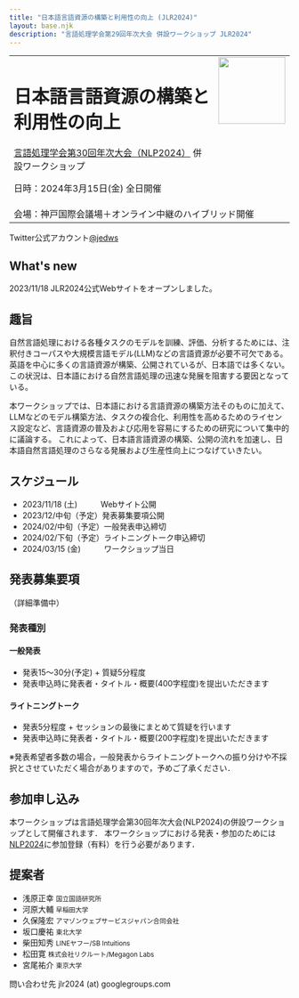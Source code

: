 ```yaml
---
title: "日本語言語資源の構築と利用性の向上 (JLR2024)"
layout: base.njk
description: "言語処理学会第29回年次大会 併設ワークショップ JLR2024"
---
```


<table><tr><td>
<h1>日本語言語資源の構築と利用性の向上</h1>
<a href="https://www.anlp.jp/nlp2024/">言語処理学会第30回年次大会（NLP2024）</a> 併設ワークショップ

日時：2024年3月15日(金) 全日開催
</td><td style="vertical-align:top;">
  <img src="https://jedworkshop.github.io/JLR2024/img/icon.png" style="width:120px;">  
</td>
</tr><tr><td colspan="2">
会場：神戸国際会議場＋オンライン中継のハイブリッド開催  
</td></tr></table>

<div class="twitter_info">
  <div class="accoutn">Twitter公式アカウント<a href="https://twitter.com/jedws" target="_blank" rel="noreferrer">@jedws</a></div>
</div>

## What's new
2023/11/18 JLR2024公式Webサイトをオープンしました。<br/>

## 趣旨
自然言語処理における各種タスクのモデルを訓練、評価、分析するためには、注釈付きコーパスや大規模言語モデル(LLM)などの言語資源が必要不可欠である。
英語を中心に多くの言語資源が構築、公開されているが、日本語では多くない。
この状況は、日本語における自然言語処理の迅速な発展を阻害する要因となっている。

本ワークショップでは、日本語における言語資源の構築方法そのものに加えて、LLMなどのモデル構築方法、タスクの複合化、利用性を高めるためのライセンス設定など、言語資源の普及および応用を容易にするための研究について集中的に議論する。
これによって、日本語言語資源の構築、公開の流れを加速し、日本語自然言語処理のさらなる発展および生産性向上につなげていきたい。

## スケジュール

- 2023/11/18 (土)　　　Webサイト公開
- 2023/12/中旬（予定）発表募集要項公開
- 2024/02/中旬（予定）一般発表申込締切
- 2024/02/下旬（予定）ライトニングトーク申込締切
- 2024/03/15 (金)　　　ワークショップ当日

## 発表募集要項
（詳細準備中）

### 発表種別
#### 一般発表
- 発表15〜30分(予定) + 質疑5分程度
- 発表申込時に発表者・タイトル・概要(400字程度)を提出いただきます

#### ライトニングトーク
- 発表5分程度 + セッションの最後にまとめて質疑を行います
- 発表申込時に発表者・タイトル・概要(200字程度)を提出いただきます

※発表希望者多数の場合，一般発表からライトニングトークへの振り分けや不採択とさせていただく場合がありますので，予めご了承ください．

## 参加申し込み
本ワークショップは言語処理学会第30回年次大会(NLP2024)の併設ワークショップとして開催されます．
本ワークショップにおける発表・参加のためには[NLP2024](https://www.anlp.jp/nlp2024/)に参加登録（有料）を行う必要があります．

## 提案者
- 浅原正幸 <small>国立国語研究所</small>
- 河原大輔 <small>早稲田大学</small>
- 久保隆宏 <small>アマゾンウェブサービスジャパン合同会社</small>
- 坂口慶祐 <small>東北大学</small>
- 柴田知秀 <small>LINEヤフー/SB Intuitions</small>
- 松田寛 <small>株式会社リクルート/Megagon Labs</small>
- 宮尾祐介 <small>東京大学</small>

問い合わせ先 jlr2024 (at) googlegroups.com
